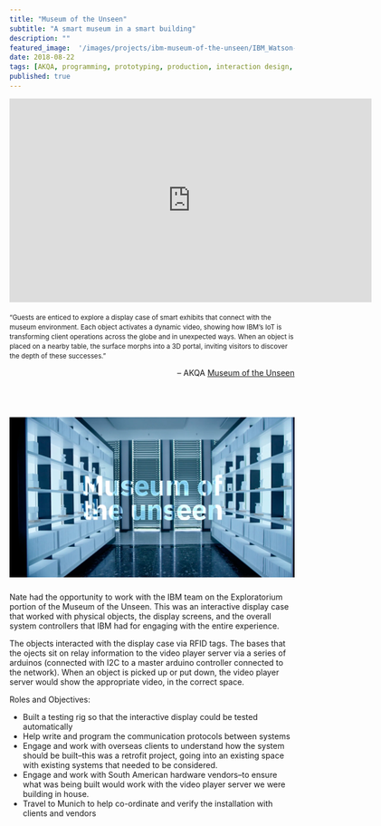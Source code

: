 ```yaml
---
title: "Museum of the Unseen"
subtitle: "A smart museum in a smart building"
description: ""
featured_image:  '/images/projects/ibm-museum-of-the-unseen/IBM_Watson-exploratorium.jpg.webp'
date: 2018-08-22
tags: [AKQA, programming, prototyping, production, interaction design, installation, arduino]
published: true
---
```


<p><iframe src="https://player.vimeo.com/video/364335137" width="640" height="360" frameborder="0" allow="autoplay; fullscreen" allowfullscreen></iframe></p> 

<small>“Guests are enticed to explore a display case of smart exhibits that connect with the museum environment. Each object activates a dynamic video, showing how IBM’s IoT is transforming client operations across the globe and in unexpected ways. When an object is placed on a nearby table, the surface morphs into a 3D portal, inviting visitors to discover the depth of these successes.”</small>

<p align="right">– AKQA <a href="https://www.akqa.com/work/ibm/museum-of-the-unseen/">Museum of the Unseen</a></p>

<br />

# ![](/images/projects/ibm-museum-of-the-unseen/museum-of-the-unseen.png)

Nate had the opportunity to work with the IBM team on the Exploratorium portion of the Museum of the Unseen. This was an interactive display case that worked with physical objects, the display screens, and the overall system controllers that IBM had for engaging with the entire experience.

The objects interacted with the display case via RFID tags. The bases that the ojects sit on relay information to the video player server via a series of arduinos (connected with I2C to a master arduino controller connected to the network). When an object is picked up or put down, the video player server would show the appropriate video, in the correct space. 

Roles and Objectives:
* Built a testing rig so that the interactive display could be tested automatically
* Help write and program the communication protocols between systems
* Engage and work with overseas clients to understand how the system should be built–this was a retrofit project, going into an existing space with existing systems that needed to be considered.
* Engage and work with South American hardware vendors–to ensure what was being built would work with the video player server we were building in house.
* Travel to Munich to help co-ordinate and verify the installation with clients and vendors

